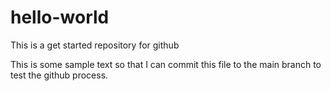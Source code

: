 # hello-world
This is a get started repository for github

This is some sample text so that I can commit this file to the main branch to test the github process.
